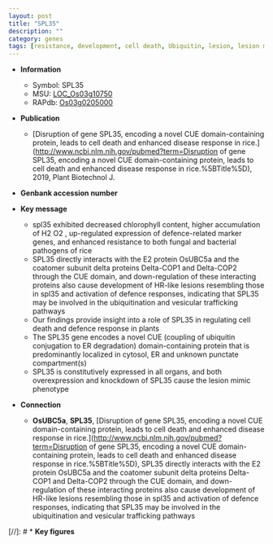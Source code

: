 ```yaml
---
layout: post
title: "SPL35"
description: ""
category: genes
tags: [resistance, development, cell death, Ubiquitin, lesion, lesion mimic, vesicular, vesicular trafficking, defence, defence response]
---
```


* **Information**  
    + Symbol: SPL35  
    + MSU: [LOC_Os03g10750](http://rice.uga.edu/cgi-bin/ORF_infopage.cgi?orf=LOC_Os03g10750)  
    + RAPdb: [Os03g0205000](http://rapdb.dna.affrc.go.jp/viewer/gbrowse_details/irgsp1?name=Os03g0205000)  

* **Publication**  
    + [Disruption of gene SPL35, encoding a novel CUE domain-containing protein, leads to cell death and enhanced disease response in rice.](http://www.ncbi.nlm.nih.gov/pubmed?term=Disruption of gene SPL35, encoding a novel CUE domain-containing protein, leads to cell death and enhanced disease response in rice.%5BTitle%5D), 2019, Plant Biotechnol J.

* **Genbank accession number**  

* **Key message**  
    + spl35 exhibited decreased chlorophyll content, higher accumulation of H2 O2 , up-regulated expression of defence-related marker genes, and enhanced resistance to both fungal and bacterial pathogens of rice
    + SPL35 directly interacts with the E2 protein OsUBC5a and the coatomer subunit delta proteins Delta-COP1 and Delta-COP2 through the CUE domain, and down-regulation of these interacting proteins also cause development of HR-like lesions resembling those in spl35 and activation of defence responses, indicating that SPL35 may be involved in the ubiquitination and vesicular trafficking pathways
    + Our findings provide insight into a role of SPL35 in regulating cell death and defence response in plants
    + The SPL35 gene encodes a novel CUE (coupling of ubiquitin conjugation to ER degradation) domain-containing protein that is predominantly localized in cytosol, ER and unknown punctate compartment(s)
    + SPL35 is constitutively expressed in all organs, and both overexpression and knockdown of SPL35 cause the lesion mimic phenotype

* **Connection**  
    + __OsUBC5a__, __SPL35__, [Disruption of gene SPL35, encoding a novel CUE domain-containing protein, leads to cell death and enhanced disease response in rice.](http://www.ncbi.nlm.nih.gov/pubmed?term=Disruption of gene SPL35, encoding a novel CUE domain-containing protein, leads to cell death and enhanced disease response in rice.%5BTitle%5D),  SPL35 directly interacts with the E2 protein OsUBC5a and the coatomer subunit delta proteins Delta-COP1 and Delta-COP2 through the CUE domain, and down-regulation of these interacting proteins also cause development of HR-like lesions resembling those in spl35 and activation of defence responses, indicating that SPL35 may be involved in the ubiquitination and vesicular trafficking pathways

[//]: # * **Key figures**  


